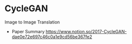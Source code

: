 # CycleGAN
Image to Image Translation
- Paper Summary
https://www.notion.so/2017-CycleGAN-dae0e72e697c46c0a1e9cd56be367fe2

